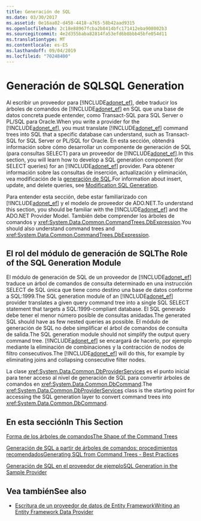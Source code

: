 ```yaml
---
title: Generación de SQL
ms.date: 03/30/2017
ms.assetid: 0e16aa02-d458-4418-a765-58b42aad9315
ms.openlocfilehash: 2c18e88967fcba2b8414bfc171412eba908002b3
ms.sourcegitcommit: 4e2d355baba82814fa53efd6b8bbb45bfe054d11
ms.translationtype: MT
ms.contentlocale: es-ES
ms.lasthandoff: 09/04/2019
ms.locfileid: "70248400"
---
```

# <a name="sql-generation"></a><span data-ttu-id="ccaf5-102">Generación de SQL</span><span class="sxs-lookup"><span data-stu-id="ccaf5-102">SQL Generation</span></span>
<span data-ttu-id="ccaf5-103">Al escribir un proveedor para [!INCLUDE[adonet_ef](../../../../../includes/adonet-ef-md.md)], debe traducir los árboles de comandos de [!INCLUDE[adonet_ef](../../../../../includes/adonet-ef-md.md)] en SQL que una base de datos concreta puede entender, como Transact-SQL para SQL Server o PL/SQL para Oracle.</span><span class="sxs-lookup"><span data-stu-id="ccaf5-103">When you write a provider for the [!INCLUDE[adonet_ef](../../../../../includes/adonet-ef-md.md)], you must translate [!INCLUDE[adonet_ef](../../../../../includes/adonet-ef-md.md)] command trees into SQL that a specific database can understand, such as Transact-SQL for SQL Server or PL/SQL for Oracle.</span></span> <span data-ttu-id="ccaf5-104">En esta sección, obtendrá información sobre cómo desarrollar un componente de generación de SQL (para consultas SELECT) para un proveedor de [!INCLUDE[adonet_ef](../../../../../includes/adonet-ef-md.md)].</span><span class="sxs-lookup"><span data-stu-id="ccaf5-104">In this section, you will learn how to develop a SQL generation component (for SELECT queries) for an [!INCLUDE[adonet_ef](../../../../../includes/adonet-ef-md.md)] provider.</span></span> <span data-ttu-id="ccaf5-105">Para obtener información sobre las consultas de inserción, actualización y eliminación, vea modificación de la [generación de SQL](modification-sql-generation.md).</span><span class="sxs-lookup"><span data-stu-id="ccaf5-105">For information about insert, update, and delete queries, see [Modification SQL Generation](modification-sql-generation.md).</span></span>  
  
 <span data-ttu-id="ccaf5-106">Para entender esta sección, debe estar familiarizado con [!INCLUDE[adonet_ef](../../../../../includes/adonet-ef-md.md)] y el modelo de proveedor de ADO.NET.</span><span class="sxs-lookup"><span data-stu-id="ccaf5-106">To understand this section, you should be familiar with the [!INCLUDE[adonet_ef](../../../../../includes/adonet-ef-md.md)] and the ADO.NET Provider Model.</span></span> <span data-ttu-id="ccaf5-107">También debe comprender los árboles de comandos y <xref:System.Data.Common.CommandTrees.DbExpression>.</span><span class="sxs-lookup"><span data-stu-id="ccaf5-107">You should also understand command trees and <xref:System.Data.Common.CommandTrees.DbExpression>.</span></span>  
  
## <a name="the-role-of-the-sql-generation-module"></a><span data-ttu-id="ccaf5-108">El rol del módulo de generación de SQL</span><span class="sxs-lookup"><span data-stu-id="ccaf5-108">The Role of the SQL Generation Module</span></span>  
 <span data-ttu-id="ccaf5-109">El módulo de generación de SQL de un proveedor de [!INCLUDE[adonet_ef](../../../../../includes/adonet-ef-md.md)] traduce un árbol de comandos de consulta determinado en una instrucción SELECT de SQL única que tiene como destino una base de datos conforme a SQL:1999.</span><span class="sxs-lookup"><span data-stu-id="ccaf5-109">The SQL generation module of an [!INCLUDE[adonet_ef](../../../../../includes/adonet-ef-md.md)] provider translates a given query command tree into a single SQL SELECT statement that targets a SQL:1999-compliant database.</span></span> <span data-ttu-id="ccaf5-110">El SQL generado debe tener el menor número posible de consultas anidadas.</span><span class="sxs-lookup"><span data-stu-id="ccaf5-110">The generated SQL should have as few nested queries as possible.</span></span> <span data-ttu-id="ccaf5-111">El módulo de generación de SQL no debe simplificar el árbol de comandos de consulta de salida.</span><span class="sxs-lookup"><span data-stu-id="ccaf5-111">The SQL generation module should not simplify the output query command tree.</span></span> <span data-ttu-id="ccaf5-112">[!INCLUDE[adonet_ef](../../../../../includes/adonet-ef-md.md)] se encargará de hacerlo, por ejemplo mediante la eliminación de combinaciones y la contracción de nodos de filtro consecutivos.</span><span class="sxs-lookup"><span data-stu-id="ccaf5-112">The [!INCLUDE[adonet_ef](../../../../../includes/adonet-ef-md.md)] will do this, for example by eliminating joins and collapsing consecutive filter nodes.</span></span>  
  
 <span data-ttu-id="ccaf5-113">La clase <xref:System.Data.Common.DbProviderServices> es el punto inicial para tener acceso al nivel de generación de SQL para convertir árboles de comandos en <xref:System.Data.Common.DbCommand>.</span><span class="sxs-lookup"><span data-stu-id="ccaf5-113">The <xref:System.Data.Common.DbProviderServices> class is the starting point for accessing the SQL generation layer to convert command trees into <xref:System.Data.Common.DbCommand>.</span></span>  
  
## <a name="in-this-section"></a><span data-ttu-id="ccaf5-114">En esta sección</span><span class="sxs-lookup"><span data-stu-id="ccaf5-114">In This Section</span></span>  
 [<span data-ttu-id="ccaf5-115">Forma de los árboles de comandos</span><span class="sxs-lookup"><span data-stu-id="ccaf5-115">The Shape of the Command Trees</span></span>](the-shape-of-the-command-trees.md)  
  
 [<span data-ttu-id="ccaf5-116">Generación de SQL a partir de árboles de comandos: procedimientos recomendados</span><span class="sxs-lookup"><span data-stu-id="ccaf5-116">Generating SQL from Command Trees - Best Practices</span></span>](generating-sql-from-command-trees-best-practices.md)  
  
 [<span data-ttu-id="ccaf5-117">Generación de SQL en el proveedor de ejemplo</span><span class="sxs-lookup"><span data-stu-id="ccaf5-117">SQL Generation in the Sample Provider</span></span>](sql-generation-in-the-sample-provider.md)  
  
## <a name="see-also"></a><span data-ttu-id="ccaf5-118">Vea también</span><span class="sxs-lookup"><span data-stu-id="ccaf5-118">See also</span></span>

- [<span data-ttu-id="ccaf5-119">Escritura de un proveedor de datos de Entity Framework</span><span class="sxs-lookup"><span data-stu-id="ccaf5-119">Writing an Entity Framework Data Provider</span></span>](writing-an-ef-data-provider.md)
